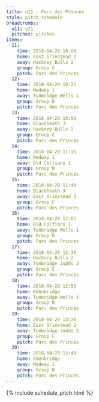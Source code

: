 ```yaml
---
title: u11 - Parc des Princes
style: pitch_schedule
breadcrumbs:
  u11: u11
  pitches: pitches
items:
  11:
    time: 2018-04-29 10:00
    home: East Grinstead 2
    away: Hackney Bulls 2
    group: Group C
    pitch: Parc des Princes
  12:
    time: 2018-04-29 10:25
    home: Medway 1
    away: Tunbridge Wells 1
    group: Group D
    pitch: Parc des Princes
  13:
    time: 2018-04-29 10:50
    home: Blackheath 3
    away: Hackney Bulls 2
    group: Group C
    pitch: Parc des Princes
  14:
    time: 2018-04-29 11:15
    home: Medway 1
    away: Old Colfians 1
    group: Group D
    pitch: Parc des Princes
  15:
    time: 2018-04-29 11:40
    home: Blackheath 3
    away: East Grinstead 2
    group: Group C
    pitch: Parc des Princes
  16:
    time: 2018-04-29 12:05
    home: Old Colfians 1
    away: Tunbridge Wells 1
    group: Group D
    pitch: Parc des Princes
  17:
    time: 2018-04-29 12:30
    home: Hackney Bulls 2
    away: Tonbridge Judds 2
    group: Group C
    pitch: Parc des Princes
  18:
    time: 2018-04-29 12:55
    home: Edenbridge
    away: Tunbridge Wells 1
    group: Group D
    pitch: Parc des Princes
  19:
    time: 2018-04-29 13:20
    home: East Grinstead 2
    away: Tonbridge Judds 2
    group: Group C
    pitch: Parc des Princes
  20:
    time: 2018-04-29 13:45
    home: Edenbridge
    away: Medway 1
    group: Group D
    pitch: Parc des Princes
---
```


{% include schedule_pitch.html %}
